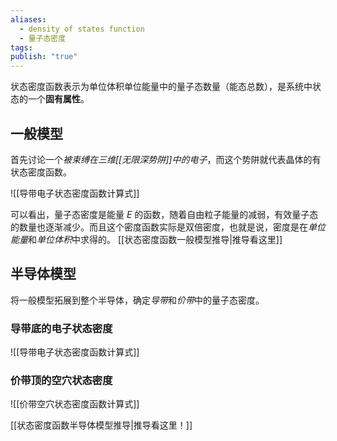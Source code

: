 ```yaml
---
aliases:
  - density of states function
  - 量子态密度
tags: 
publish: "true"
---
```

状态密度函数表示为单位体积单位能量中的量子态数量（能态总数），是系统中状态的一个**固有属性**。

## 一般模型

首先讨论一个*被束缚在三维[[无限深势阱]]中的电子*，而这个势阱就代表晶体的有状态密度函数。

![[导带电子状态密度函数计算式]]

可以看出，量子态密度是能量 $E$ 的函数，随着自由粒子能量的减弱，有效量子态的数量也逐渐减少。而且这个密度函数实际是双倍密度，也就是说，密度是在*单位能量*和*单位体积*中求得的。
[[状态密度函数一般模型推导|推导看这里]]

## 半导体模型

将一般模型拓展到整个半导体，确定*导带*和*价带*中的量子态密度。

### 导带底的电子状态密度

![[导带电子状态密度函数计算式]]

### 价带顶的空穴状态密度

![[价带空穴状态密度函数计算式]]

[[状态密度函数半导体模型推导|推导看这里！]]

